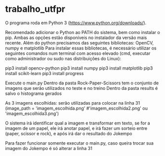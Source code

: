 # trabalho_utfpr
O programa roda em Python 3 (https://www.python.org/downloads/). 

Recomendado adicionar o Python ao PATH do sistema, bem como instalar o pip. Ambas as opções estão disponíveis no instalador 
da versão mais recente.
Além do python precisamos das seguintes bibliotecas: OpenCV, numpy e matplotlib
Para instalar essas bibliotecas, é necessário utilizar os seguintes comandos num terminal com acesso elevado (cmd, executar como administrador ou sudo nas distribuições do Linux):

pip3 install opencv-python
pip3 install numpy
pip3 install matplotlib
pip3 install scikit-learn
pip3 install progress

Execute o main.py
Dentro da pasta Rock-Paper-Scissors tem o conjunto de imagens que serão utilizados no teste e no treino
Dentro da pasta results é salvo o histograma gerados

As 3 imagens escolhidas: serão utilizadas para colocar na linha 31 
(image_path = 'imagem_escolhida.png' #'imagem_escolhida2.png' ou 'imagem_escolhida3.png')

O sistema irá identificar qual a imagem e transformar em texto, se for a imagem de um papel, ele irá anotar papel, e irá fazer um sorteio entre (paper, scissor e rock), e após irá dar o resultado do Jokempo


Para fazer funcionar somente executar o main.py, caso queira trocar sua imagem do Jokempo é só alterar a linha 31